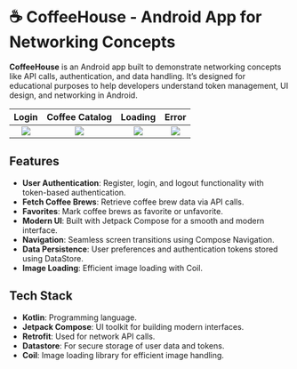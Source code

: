 # ☕ CoffeeHouse - Android App for Networking Concepts

**CoffeeHouse** is an Android app built to demonstrate networking concepts like API calls, authentication, and data handling. It’s designed for educational purposes to help developers understand token management, UI design, and networking in Android.

Login        | Coffee Catalog         | Loading                        |  Error
:-------------------------:|:-------------------------:|:-------------------------:|:-------------------------:
![](https://github.com/user-attachments/assets/e8020bc0-b726-41ec-b2c5-6ae570ffdf30) |  ![](https://github.com/user-attachments/assets/a3584c5c-64ed-425a-808c-47a4e39122be) |  ![](https://github.com/user-attachments/assets/72999c84-17b9-4048-90d6-9f3f33a83dea)| ![](https://github.com/user-attachments/assets/c05fff32-b291-429d-8a76-b55aaa7ae631)

## Features

- **User Authentication**: Register, login, and logout functionality with token-based authentication.
- **Fetch Coffee Brews**: Retrieve coffee brew data via API calls.
- **Favorites**: Mark coffee brews as favorite or unfavorite.
- **Modern UI**: Built with Jetpack Compose for a smooth and modern interface.
- **Navigation**: Seamless screen transitions using Compose Navigation.
- **Data Persistence**: User preferences and authentication tokens stored using DataStore.
- **Image Loading**: Efficient image loading with Coil.

## Tech Stack

- **Kotlin**: Programming language.
- **Jetpack Compose**: UI toolkit for building modern interfaces.
- **Retrofit**: Used for network API calls.
- **Datastore**: For secure storage of user data and tokens.
- **Coil**: Image loading library for efficient image handling.

